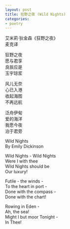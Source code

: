 ```yaml
---  
layout: post
title: 狂野之夜 (Wild Nights)
categories:
- poetry
---  
```


艾米莉·狄金森《狂野之夜》  
麦克译  

狂野之夜  
愿与君享  
良辰应是  
玉宇琼浆  

风儿无奈  
心已入港  
收起海图  
不再远航  

泛舟伊甸  
爱的海洋  
我愿今夜  
泊于君旁  

Wild Nights  
By Emily Dickinson  

Wild Nights - Wild Nights  
Were I with thee  
Wild Nights should be  
Our luxury!  

Futile - the winds -  
To the heart in port -  
Done with the compass -  
Done with the chart!  

Rowing in Eden -  
Ah, the sea!  
Might I but moor Tonight -  
In Thee!  

[comment]: # (與君同享夜瘋狂)  
[comment]: # (瘋狂長夜樂無疆)  
[comment]: # (心在港灣風無力)  
[comment]: # (拋棄海圖不遠航)  
[comment]: # (泛舟伊甸愛之海)  
[comment]: # (但願今夜泊君旁)  
